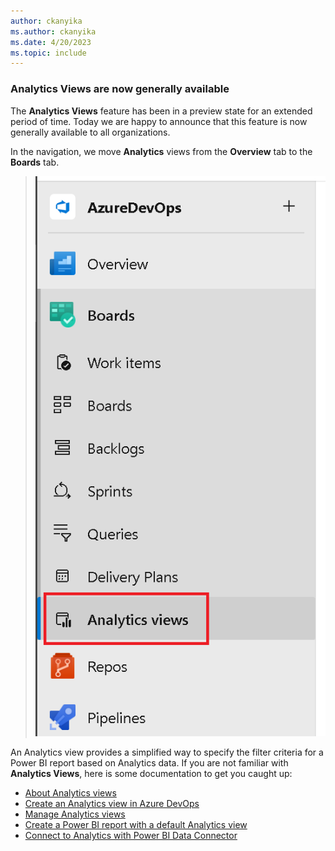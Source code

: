 ```yaml
---
author: ckanyika
ms.author: ckanyika
ms.date: 4/20/2023
ms.topic: include
---
```


### Analytics Views are now generally available

The **Analytics Views** feature has been in a preview state for an extended period of time. Today we are happy to announce that this feature is now generally available to all organizations. 

In the navigation, we move **Analytics** views from the **Overview** tab to the **Boards** tab.

> ![Analytics view in boards navigation.](../../media/220-reporting-01.png)

An Analytics view provides a simplified way to specify the filter criteria for a Power BI report based on Analytics data. If you are not familiar with **Analytics Views**, here is some documentation to get you caught up:

- [About Analytics views](/azure/devops/report/powerbi/what-are-analytics-views?view=azure-devops&preserve-view=true )
- [Create an Analytics view in Azure DevOps](/azure/devops/report/powerbi/analytics-views-create?view=azure-devops&preserve-view=true )
- [Manage Analytics views](/azure/devops/report/powerbi/analytics-views-manage?view=azure-devops&preserve-view=true )
- [Create a Power BI report with a default Analytics view](/azure/devops/report/powerbi/create-quick-report?view=azure-devops&preserve-view=true )
- [Connect to Analytics with Power BI Data Connector](/azure/devops/report/powerbi/data-connector-connect?view=azure-devops&preserve-view=true )